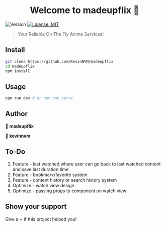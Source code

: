 <h1 align="center">Welcome to madeupflix 👋</h1>
<p>
  <img alt="Version" src="https://img.shields.io/badge/version-0.1.0-blue.svg?cacheSeconds=2592000" />
  <a href="https://github.com/KevinNVM/madeupflix/blob/main/LICENSE" target="_blank">
    <img alt="License: MIT" src="https://img.shields.io/badge/License-MIT-yellow.svg" />
  </a>
</p>

> Your Reliable On The Fly Anime Services!

## Install

```sh
git clone https://github.com/KevinNVM/madeupflix
cd madeupflix
npm install
```

## Usage

```sh
npm run dev # or npm run serve
```

## Author

👤 **madeupflix**

👤 **kevinnvm**

## To-Do
1. Feature - last watched where user can go back to last watched content and save last duration time
2. Feature - bookmark/favorite system
3. Feature - content history or search history system
4. Optimize - watch view design
5. Optimize - passing props to component on watch view

## Show your support

Give a ⭐️ if this project helped you!
